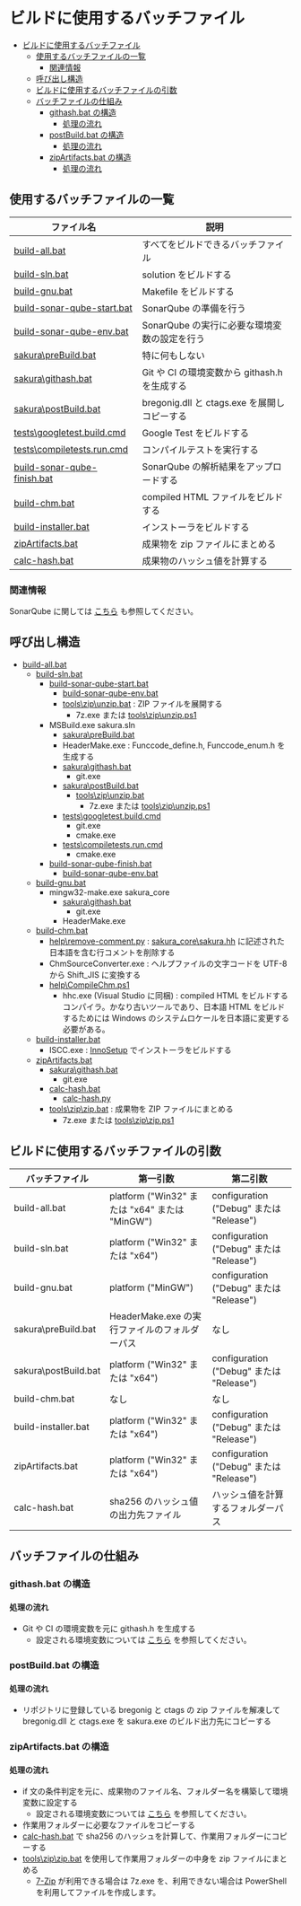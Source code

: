 ﻿# ビルドに使用するバッチファイル

<!-- TOC -->

- [ビルドに使用するバッチファイル](#ビルドに使用するバッチファイル)
  - [使用するバッチファイルの一覧](#使用するバッチファイルの一覧)
    - [関連情報](#関連情報)
  - [呼び出し構造](#呼び出し構造)
  - [ビルドに使用するバッチファイルの引数](#ビルドに使用するバッチファイルの引数)
  - [バッチファイルの仕組み](#バッチファイルの仕組み)
    - [githash.bat の構造](#githashbat-の構造)
      - [処理の流れ](#処理の流れ)
    - [postBuild.bat の構造](#postbuildbat-の構造)
      - [処理の流れ](#処理の流れ-1)
    - [zipArtifacts.bat の構造](#zipartifactsbat-の構造)
      - [処理の流れ](#処理の流れ-2)

<!-- /TOC -->

## 使用するバッチファイルの一覧

| ファイル名 | 説明 |
----|---- 
|[build-all.bat](../build-all.bat)| すべてをビルドできるバッチファイル  |
|[build-sln.bat](../build-sln.bat) | solution をビルドする |
|[build-gnu.bat](../build-gnu.bat) | Makefile をビルドする |
|[build-sonar-qube-start.bat](../build-sonar-qube-start.bat) | SonarQube の準備を行う |
|[build-sonar-qube-env.bat](../build-sonar-qube-env.bat) | SonarQube の実行に必要な環境変数の設定を行う |
|[sakura\preBuild.bat](../sakura/preBuild.bat) | 特に何もしない |
|[sakura\githash.bat](../sakura/githash.bat) | Git や CI の環境変数から githash.h を生成する |
|[sakura\postBuild.bat](../sakura/postBuild.bat) | bregonig.dll と ctags.exe を展開しコピーする |
|[tests\googletest.build.cmd](../tests/googletest.build.cmd) | Google Test をビルドする |
|[tests\compiletests.run.cmd](../tests/compiletests.run.cmd) | コンパイルテストを実行する |
|[build-sonar-qube-finish.bat](../build-sonar-qube-finish.bat) | SonarQube の解析結果をアップロードする |
|[build-chm.bat](../build-chm.bat) | compiled HTML ファイルをビルドする |
|[build-installer.bat](../build-installer.bat) | インストーラをビルドする |
|[zipArtifacts.bat](../zipArtifacts.bat) | 成果物を zip ファイルにまとめる |
|[calc-hash.bat](../calc-hash.bat) | 成果物のハッシュ値を計算する |

### 関連情報

SonarQube に関しては [こちら](../SonarQube.md) も参照してください。

## 呼び出し構造

- [build-all.bat](../build-all.bat)
    - [build-sln.bat](../build-sln.bat)
        - [build-sonar-qube-start.bat](../build-sonar-qube-start.bat)
            - [build-sonar-qube-env.bat](../build-sonar-qube-env.bat)
            - [tools\zip\unzip.bat](../tools/zip/unzip.bat) : ZIP ファイルを展開する
                - 7z.exe または [tools\zip\unzip.ps1](../tools/zip/unzip.ps1)
        - MSBuild.exe sakura.sln
            - [sakura\preBuild.bat](../sakura/preBuild.bat)
            - HeaderMake.exe : Funccode_define.h, Funccode_enum.h を生成する
            - [sakura\githash.bat](../sakura/githash.bat)
                - git.exe
            - [sakura\postBuild.bat](../sakura/postBuild.bat)
                - [tools\zip\unzip.bat](../tools/zip/unzip.bat)
                    - 7z.exe または [tools\zip\unzip.ps1](../tools/zip/unzip.ps1)
            - [tests\googletest.build.cmd](../tests/googletest.build.cmd)
                - git.exe
                - cmake.exe
            - [tests\compiletests.run.cmd](../tests/compiletests.run.cmd)
                - cmake.exe
        - [build-sonar-qube-finish.bat](../build-sonar-qube-finish.bat)
            - [build-sonar-qube-env.bat](../build-sonar-qube-env.bat)
    - [build-gnu.bat](../build-gnu.bat)
        - mingw32-make.exe sakura_core
            - [sakura\githash.bat](../sakura/githash.bat)
                - git.exe
            - HeaderMake.exe
    - [build-chm.bat](../build-chm.bat)
        - [help\remove-comment.py](../help/remove-comment.py) : [sakura_core\sakura.hh](../sakura_core/sakura.hh) に記述された日本語を含む行コメントを削除する
        - ChmSourceConverter.exe : ヘルプファイルの文字コードを UTF-8 から Shift_JIS に変換する
        - [help\CompileChm.ps1](../help/CompileChm.ps1)
            - hhc.exe (Visual Studio に同梱) : compiled HTML をビルドするコンパイラ。かなり古いツールであり、日本語 HTML をビルドするためには Windows のシステムロケールを日本語に変更する必要がある。
    - [build-installer.bat](../build-installer.bat)
        - ISCC.exe : [InnoSetup](https://www.jrsoftware.org/isinfo.php) でインストーラをビルドする
    - [zipArtifacts.bat](../zipArtifacts.bat)
        - [sakura\githash.bat](../sakura/githash.bat)
            - git.exe
        - [calc-hash.bat](../calc-hash.bat)
            - [calc-hash.py](../calc-hash.py)
        - [tools\zip\zip.bat](../tools/zip/zip.bat) : 成果物を ZIP ファイルにまとめる
            - 7z.exe または [tools\zip\zip.ps1](../tools/zip/zip.ps1)

## ビルドに使用するバッチファイルの引数

| バッチファイル | 第一引数 | 第二引数 |
----|----|----
|build-all.bat       | platform ("Win32" または "x64" または "MinGW") | configuration ("Debug" または "Release")  |
|build-sln.bat       | platform ("Win32" または "x64") | configuration ("Debug" または "Release")  |
|build-gnu.bat       | platform ("MinGW") | configuration ("Debug" または "Release")  |
|sakura\preBuild.bat | HeaderMake.exe の実行ファイルのフォルダーパス | なし |
|sakura\postBuild.bat| platform ("Win32" または "x64") | configuration ("Debug" または "Release")  |
|build-chm.bat       | なし | なし |
|build-installer.bat | platform ("Win32" または "x64") | configuration ("Debug" または "Release")  |
|zipArtifacts.bat    | platform ("Win32" または "x64") | configuration ("Debug" または "Release")  |
|calc-hash.bat       | sha256 のハッシュ値の出力先ファイル | ハッシュ値を計算するフォルダーパス |

## バッチファイルの仕組み

### githash.bat の構造

#### 処理の流れ

- Git や CI の環境変数を元に githash.h を生成する
    - 設定される環境変数については [こちら](build-envvars.md) を参照してください。

### postBuild.bat の構造

#### 処理の流れ

* リポジトリに登録している bregonig と ctags の zip ファイルを解凍して bregonig.dll と ctags.exe を sakura.exe のビルド出力先にコピーする

### zipArtifacts.bat の構造

#### 処理の流れ

* if 文の条件判定を元に、成果物のファイル名、フォルダー名を構築して環境変数に設定する
    - 設定される環境変数については [こちら](build-envvars.md#zipartifactsbat-で設定する環境変数) を参照してください。
* 作業用フォルダーに必要なファイルをコピーする
* [calc-hash.bat](../calc-hash.bat) で sha256 のハッシュを計算して、作業用フォルダーにコピーする
* [tools\zip\zip.bat](../tools/zip/zip.bat) を使用して作業用フォルダーの中身を zip ファイルにまとめる
    - [7-Zip](https://7-zip.opensource.jp/) が利用できる場合は 7z.exe を、利用できない場合は PowerShell を利用してファイルを作成します。
